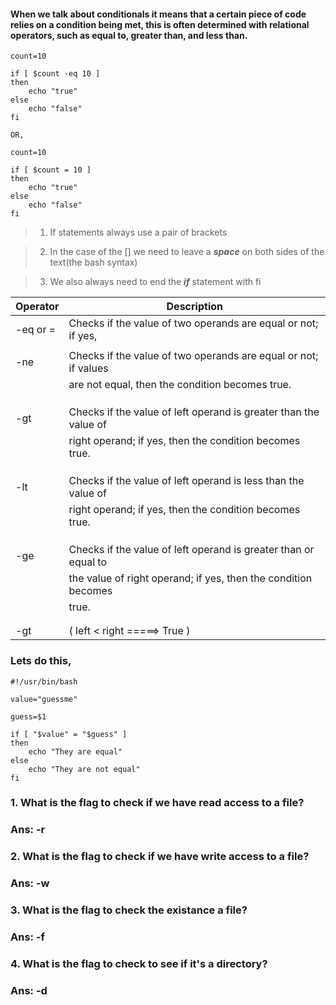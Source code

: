 
#### When we talk about conditionals it means that a certain piece of code relies on a condition being met, this is often determined with relational operators, such as equal to, greater than, and less than.

```
count=10

if [ $count -eq 10 ]
then
    echo "true"
else
    echo "false"
fi

OR,

count=10

if [ $count = 10 ]
then
    echo "true"
else
    echo "false"
fi

```
>1. If statements always use a pair of brackets

>2. In the case of the [] we need to leave a ***space*** on both sides of the text(the bash syntax)

>3. We also always need to end the ***if*** statement with fi


|   Operator     |                    Description                                    |  
| -------------- | ------------------------------------------------------------------| 
|  -eq or =      |  Checks if the value of two operands are equal or not; if yes,    |         |                |    then the condition becomes true.                    |
|                |                                                                   |
|     -ne        |  Checks if the value of two operands are equal or not; if values  | 
|                |   are not equal, then the condition becomes true.                 |
|                |      |                                                            |
|		 |      |----->  (  !=  ===> True )                                  |
|                |                                                                   | 
|     -gt        |  Checks if the value of left operand is greater than the value of | 
|                |  right operand; if yes, then the condition becomes true.          |
|                |    |                                                              |
|                |    |----->  (  left >= right  ====> True    )                     |
|                |                                                                   | 
|      -lt       |  Checks if the value of left operand is less than the value of    |
|                |  right operand; if yes, then the condition becomes true.          |
|                |   |                                                               | 
|                |   |----->   (  left <= right  =====> False  )                     |
|                |                                                                   |
|      -ge       |  Checks if the value of left operand is greater than or equal to  | 
|                |  the value of right operand; if yes, then the condition becomes   | 
|                |  true.                     |                                      |
|                |                            |---->  (  left > right  ===> True  )  |
|                |                                                                   |
|      -gt       |   ( left  < right  =====> True )                                  |


### Lets do this,

```
#!/usr/bin/bash

value="guessme"

guess=$1

if [ "$value" = "$guess" ] 
then
	echo "They are equal"
else
	echo "They are not equal"
fi

```
### 1. What is the flag to check if we have read access to a file?

### Ans: -r

### 2. What is the flag to check if we have write access to a file?

### Ans: -w

### 3. What is the flag to check the existance a file?

### Ans: -f

### 4. What is the flag to check to see if it's a directory?

### Ans: -d




